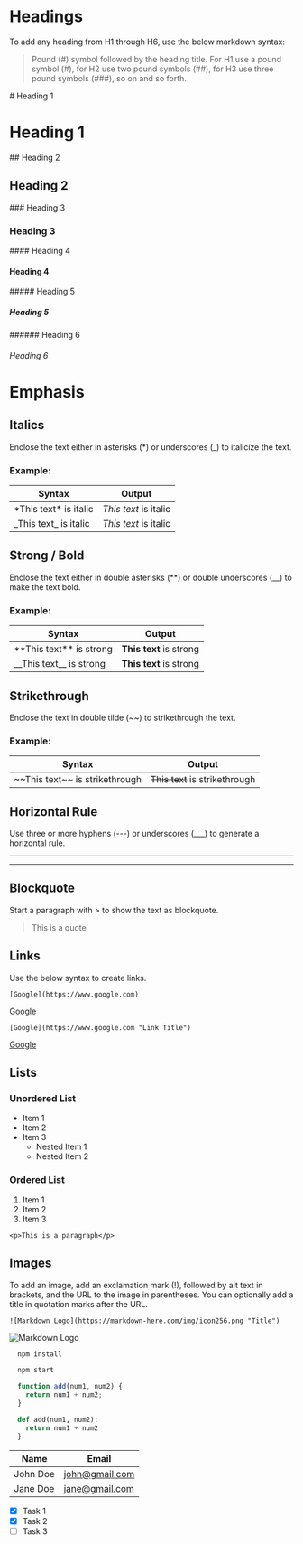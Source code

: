 <!-- Headings -->
# Headings
To add any heading from H1 through H6, use the below markdown syntax:

> Pound (#) symbol followed by the heading title. For H1 use a pound symbol (#), for H2 use two pound symbols (##), for H3 use three pound symbols (###), so on and so forth.

\# Heading 1
# Heading 1

\## Heading 2
## Heading 2

\### Heading 3
### Heading 3

\#### Heading 4
#### Heading 4

\##### Heading 5
##### Heading 5

\###### Heading 6
###### Heading 6

# Emphasis
<!-- Italics -->
## Italics
Enclose the text either in asterisks (*) or underscores (_) to italicize the text.

### Example:

| Syntax                     | Output                 |
| -------------------------- | ---------------------- |
| \*This  text\* is italic   | *This  text* is italic |
| \_This text\_ is italic    | _This text_ is italic  |

<!-- Strong -->
## Strong / Bold
Enclose the text either in double asterisks (**) or double underscores (__) to make the text bold.

### Example:

| Syntax                         | Output                    |
| ------------------------------ | ------------------------- |
| \*\*This text\*\* is strong    | **This text** is strong   |
| \_\_This text\_\_ is strong    | __This text__ is strong   |

<!-- Strikethrough -->
## Strikethrough
Enclose the text in double tilde (~~) to strikethrough the text.

### Example:

| Syntax                                | Output                           |
| ------------------------------------- | -------------------------------- |
| \~\~This text\~\~ is strikethrough    | ~~This text~~ is strikethrough   |

<!-- Horizontal Rule -->
## Horizontal Rule

Use three or more hyphens (---) or underscores (___) to generate a horizontal rule.

---
___

<!-- Blockquote -->
## Blockquote

Start a paragraph with \> to show the text as blockquote.
> This is a quote

<!-- Links -->
## Links
Use the below syntax to create links.

```
[Google](https://www.google.com)
```

[Google](https://www.google.com)

```
[Google](https://www.google.com "Link Title")
```
[Google](https://www.google.com "Google Search Engine")

## Lists
<!-- Unordered List -->
### Unordered List
* Item 1
* Item 2
* Item 3
    * Nested Item 1
    * Nested Item 2

<!-- Ordered List -->
### Ordered List
1. Item 1
1. Item 2
1. Item 3

<!-- Inline Code Block -->
`<p>This is a paragraph</p>`

<!-- Images -->
## Images

To add an image, add an exclamation mark (!), followed by alt text in brackets, and the URL to the image in parentheses. You can optionally add a title in quotation marks after the URL.
```
![Markdown Logo](https://markdown-here.com/img/icon256.png "Title")
```
![Markdown Logo](https://markdown-here.com/img/icon256.png "Icon")

<!-- Github Markdown -->

<!-- Code Blocks -->
```bash
  npm install

  npm start
```

```javascript
  function add(num1, num2) {
    return num1 + num2;
  }
```

```python
  def add(num1, num2):
    return num1 + num2
  }
```

<!-- Tables -->
| Name     | Email          |
| -------- | -------------- |
| John Doe | john@gmail.com |
| Jane Doe | jane@gmail.com |

<!-- Task Lists -->
* [x] Task 1
* [x] Task 2
* [ ] Task 3